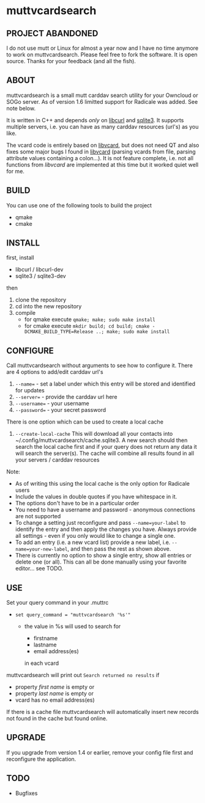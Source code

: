 muttvcardsearch
============

PROJECT ABANDONED
------------
I do not use mutt or Linux for almost a year now and I have no time anymore to work on muttvcardsearch. Please feel free to fork the software. It is open source. Thanks for your feedback (and all the fish).

ABOUT
------------
muttvcardsearch is a small mutt carddav search utility for your Owncloud or SOGo server.
As of version 1.6 limitted support for Radicale was added. See note below.

It is written in C++ and depends *only* on [libcurl](http://curl.haxx.se/libcurl/)
and [sqlite3](http://www.sqlite.org/). It supports multiple servers, i.e. you can have as
many carddav resources (url's) as you like.

The vcard code is entirely based on [libvcard](http://code.google.com/p/libvcard), but does not
need QT and also fixes some major bugs I found in [libvcard](http://code.google.com/p/libvcard/)
(parsing vcards from file, parsing attribute values containing a colon...). It is not feature
complete, i.e. not all functions from *libvcard* are implemented at this time but it worked quiet well for me.

BUILD
------------
You can use one of the following tools to build the project
* qmake
* cmake

INSTALL
------------
first, install
* libcurl / libcurl-dev
* sqlite3 / sqlite3-dev

then

1. clone the repository
2. cd into the new repository
3. compile
    * for qmake execute `qmake; make; sudo make install`
    * for cmake execute `mkdir build; cd build; cmake -DCMAKE_BUILD_TYPE=Release ..; make; sudo make install`

CONFIGURE
------------
Call muttvcardsearch without arguments to see how to configure it.
There are 4 options to add/edit carddav url's

1. `--name=` - set a label under which this entry will be stored and identified for updates
2. `--server=` - provide the carddav url here
3. `--username=` - your username
4. `--password=` - your secret password

There is one option which can be used to create a local cache

1. `--create-local-cache` This will download all your contacts into ~/.config/muttvcardsearch/cache.sqlite3.
  A new search should then search the local cache first and if your query does not return any data it will search the server(s).
  The cache will combine all results found in all your servers / carddav resources

Note:

* As of writing this using the local cache is the only option for Radicale users
* Include the values in double quotes if you have whitespace in it.
* The options don't have to be in a particular order
* You need to have a username and password - anonymous connections are not supported
* To change a setting just reconfigure and pass `--name=your-label` to identify the entry
  and then apply the changes you have. Always provide all settings - even if you only
  would like to change a single one.
* To add an entry (i.e. a new vcard list) provide a new label, i.e. `--name=your-new-label`, and then pass the rest as shown above.
* There is currently no option to show a single entry, show all entries or delete one (or all).
  This can all be done manually using your favorite editor... see TODO.

USE
------------
Set your query command in your .muttrc

* `set query_command = "muttvcardsearch '%s'"`

    * the value in %s will used to search for
        - firstname
        - lastname
        - email address(es)
      
      in each vcard


muttvcardsearch will print out `Search returned no results` if

* property *first name* is empty or
* property *last name* is empty or
* vcard has no email address(es)

If there is a cache file muttvcardsearch will automatically insert new records not found in the cache but found online.

UPGRADE
------------
If you upgrade from version 1.4 or earlier, remove your config file first
and reconfigure the application.

TODO
------------
* Bugfixes
